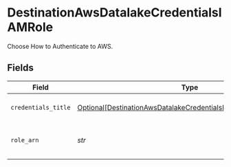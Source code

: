 # DestinationAwsDatalakeCredentialsIAMRole

Choose How to Authenticate to AWS.


## Fields

| Field                                                                                                                                                 | Type                                                                                                                                                  | Required                                                                                                                                              | Description                                                                                                                                           |
| ----------------------------------------------------------------------------------------------------------------------------------------------------- | ----------------------------------------------------------------------------------------------------------------------------------------------------- | ----------------------------------------------------------------------------------------------------------------------------------------------------- | ----------------------------------------------------------------------------------------------------------------------------------------------------- |
| `credentials_title`                                                                                                                                   | [Optional[DestinationAwsDatalakeCredentialsIAMRoleCredentialsTitle]](../../models/shared/destinationawsdatalakecredentialsiamrolecredentialstitle.md) | :heavy_minus_sign:                                                                                                                                    | Name of the credentials                                                                                                                               |
| `role_arn`                                                                                                                                            | *str*                                                                                                                                                 | :heavy_check_mark:                                                                                                                                    | Will assume this role to write data to s3                                                                                                             |